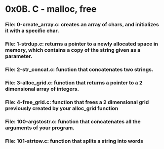 # 0x0B. C - malloc, free


### File: 0-create_array.c: creates an array of chars, and initializes it with a specific char.
### File: 1-strdup.c: returns a pointer to a newly allocated space in memory, which contains a copy of the string given as a parameter.
### File: 2-str_concat.c: function that concatenates two strings.
### File: 3-alloc_grid.c: function that returns a pointer to a 2 dimensional array of integers.
### File: 4-free_grid.c:  function that frees a 2 dimensional grid previously created by your alloc_grid function
### File: 100-argstostr.c: function that concatenates all the arguments of your program.
### File: 101-strtow.c:  function that splits a string into words
